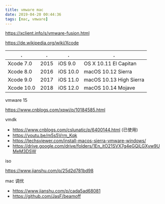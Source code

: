```yaml
---
title: vmware mac
date: 2019-04-20 00:44:36
tags: [mac, vmware]
---
```


<https://xclient.info/s/vmware-fusion.html>

<!--more-->

<https://de.wikipedia.org/wiki/Xcode>

|     .      |  .   |    .     |            .            |
|------------|------|----------|-------------------------|
| Xcode 7.0  | 2015 | iOS 9.0  | OS X  10.11 El Capitan  |
| Xcode 8.0  | 2016 | iOS 10.0 | macOS 10.12 Sierra      |
| Xcode 9.0  | 2017 | iOS 11.0 | macOS 10.13 High Sierra |
| Xcode 10.0 | 2018 | iOS 12.0 | macOS 10.14 Mojave      |

vmware 15

<https://www.cnblogs.com/xpwi/p/10184585.html>

vmdk

* <https://www.cnblogs.com/cslunatic/p/6400144.html> (已使用)
* <https://youtu.be/m5s5Vrm_Kqk>
* <https://techsviewer.com/install-macos-sierra-vmware-windows/>
* <https://drive.google.com/drive/folders/1En_itO21SVX7g4eGQjLGXyw9UMeM3DSW>

iso

<https://www.jianshu.com/p/25d2d781bd98>

mac 调优

* <https://www.jianshu.com/p/cada5ad68081>
* <https://github.com/JasF/beamoff>
